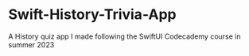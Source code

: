 # Swift-History-Trivia-App
A History quiz app I made following the SwiftUI Codecademy course in summer 2023
